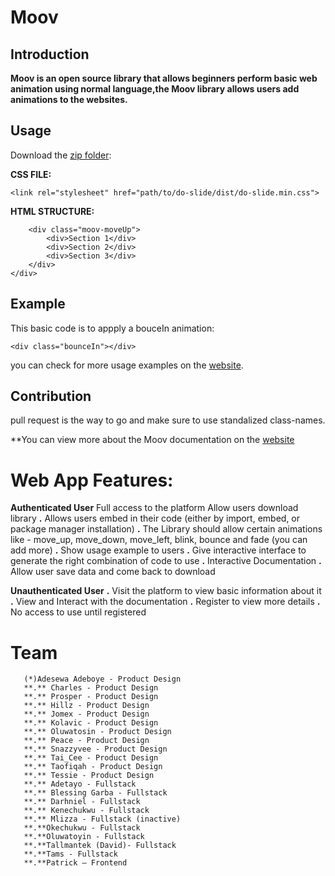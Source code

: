 # Moov

## Introduction

**Moov is an open source library that allows beginners perform basic web animation using normal language,the Moov library allows users add animations to the websites.**


## Usage
Download the [zip folder]():

**CSS FILE:**

`<link rel="stylesheet" href="path/to/do-slide/dist/do-slide.min.css">`

**HTML STRUCTURE:**

```<div class="ds-parent">
    <div class="moov-moveUp">
        <div>Section 1</div>
        <div>Section 2</div>
        <div>Section 3</div>
    </div>
</div>
```

## Example
This basic code is to appply a bouceIn animation:
```
<div class="bounceIn"></div>
```
you can check for more usage examples on the [website](https://tallman98.github.io/Moov-Product/).


## Contribution
pull request is the way to go and make sure to use standalized class-names.

**You can view more about the Moov documentation on the [website](https://tallman98.github.io/Moov-Product/)

# Web App Features:
**Authenticated User**
     Full access to the platform
     Allow users download library
    **.** Allows users embed in their code (either by import, embed, or package manager installation)
    **.** The Library should allow certain animations like - move_up, move_down, move_left, blink, bounce and fade (you can add more)
    **.** Show usage example to users
    **.** Give interactive interface to generate the right combination of code to use 
    **.** Interactive Documentation
    **.** Allow user save data and come back to download
    
**Unauthenticated User**
    **.** Visit the platform to view basic information about it
    **.** View and Interact with the documentation
    **.** Register to view more details
    **.** No access to use until registered

# Team
       (*)Adesewa Adeboye - Product Design
       **.** Charles - Product Design
       **.** Prosper - Product Design
       **.** Hillz - Product Design
       **.** Jomex - Product Design
       **.** Kolavic - Product Design
       **.** Oluwatosin - Product Design
       **.** Peace - Product Design
       **.** Snazzyvee - Product Design
       **.** Tai_Cee - Product Design
       **.** Taofiqah - Product Design
       **.** Tessie - Product Design
       **.** Adetayo - Fullstack
       **.** Blessing Garba - Fullstack
       **.** Darhniel - Fullstack
       **.** Kenechukwu - Fullstack
       **.** Mlizza - Fullstack (inactive)
       **.**Okechukwu - Fullstack
       **.**Oluwatoyin - Fullstack
       **.**Tallmantek (David)- Fullstack
       **.**Tams - Fullstack
       **.**Patrick – Frontend




